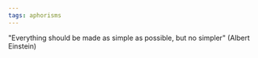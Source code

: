 ```yaml
---
tags: aphorisms
---
```


"Everything should be made as simple as possible, but no simpler" (Albert Einstein)
